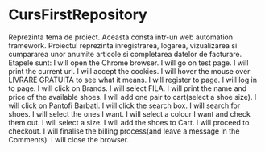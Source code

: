 # CursFirstRepository
Reprezinta tema de proiect.
Aceasta consta intr-un web automation framework.
Proiectul reprezinta inregistrarea, logarea, vizualizarea si cumpararea unor anumite articole si completarea datelor de facturare.
Etapele sunt:
I will open the Chrome browser.
I will go on test page.
I will print the current url.
I will accept the cookies.
I will hover the mouse over LIVRARE GRATUITA to see what it means.
I will register to page.
I will log in to page.
I will click on Brands.
I will select FILA.
I will print the name and price of the available shoes.
I will add one pair to cart(select a shoe size).
I will click on Pantofi Barbati.
I will click the search box.
I will search for shoes.
I will select the ones I want.
I will select a colour I want and check them out.
I will select a size.
I will add the shoes to Cart.
I will proceed to checkout.
I will finalise the billing process(and leave a message in the Comments).
I will close the browser.
